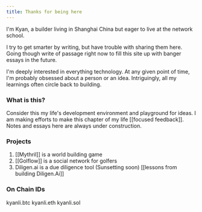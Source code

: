 ```yaml
---
title: Thanks for being here
---
```

I'm Kyan, a builder living in Shanghai China but eager to live at the network school.

I try to get smarter by writing, but have trouble with sharing them here. Going though write of passage right now to fill this site up with banger essays in the future. 

I'm deeply interested in everything technology. At any given point of time, I'm probably obsessed about a person or an idea. Intriguingly, all my learnings often circle back to building. 
### What is this?
Consider this my life's development environment and playground for ideas. I am making efforts to make this chapter of my life [[focused feedback]]. Notes and essays here are always under construction. 
### Projects 
 1. [[Mythril]] is a world building game
 2. [[Golflow]] is a social network for golfers
 3. Diligen.ai is a due diligence tool (Sunsetting soon) [[lessons from building Diligen.Ai]]

### On Chain IDs
kyanli.btc kyanli.eth kyanli.sol
